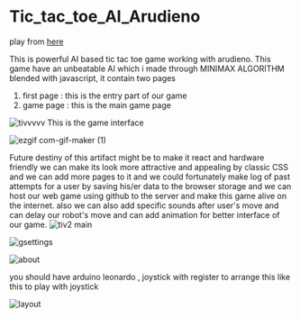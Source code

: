 # Tic_tac_toe_AI_Arudieno
play from [here](https://anubhav-developr.github.io/Tic_tac_toe_AI_Arudieno/)


This is powerful AI based tic tac toe game working with arudieno.
This game have an unbeatable AI which i made through MINIMAX ALGORITHM blended with javascript, it contain two pages 
1) first page : this is the entry part of our game
2) game page : this is the main game page

![tivvvvv](https://user-images.githubusercontent.com/71844334/116964108-4d955100-acc8-11eb-86a2-8218d8cd4451.jpg)
This is the game interface


![ezgif com-gif-maker (1)](https://user-images.githubusercontent.com/71844334/107122976-ff3b0680-68c0-11eb-9426-8601fa624f18.gif)

Future destiny of this artifact might be to make it react and hardware friendly
we can make its look more attractive and appealing by classic CSS and we can add more pages to it and we could fortunately make log of past attempts for a user by saving his/er data to the browser storage and we can host our web game using github to the server and make this game alive on the internet.
also we can also add specific sounds after user's move and can delay our robot's move and can add animation for better interface of our game.
![tiv2 main](https://user-images.githubusercontent.com/71844334/116964999-7b7b9500-acca-11eb-874d-600f942203f4.jpg)

![gsettings](https://user-images.githubusercontent.com/71844334/116965022-8504fd00-acca-11eb-8594-5a709c223d0e.jpg)


![about](https://user-images.githubusercontent.com/71844334/116965042-8afade00-acca-11eb-83e4-28f681d2f78d.jpg)

you should have arduino leonardo , joystick with register to arrange this like this to play with joystick 


![layout](https://user-images.githubusercontent.com/71844334/116965140-c09fc700-acca-11eb-9d49-1868cf356b26.png)







